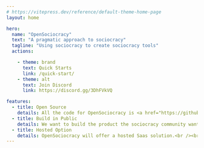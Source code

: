 ```yaml
---
# https://vitepress.dev/reference/default-theme-home-page
layout: home

hero:
  name: "OpenSociocracy"
  text: "A pragmatic approach to sociocracy"
  tagline: "Using sociocracy to create sociocracy tools"
  actions:

    - theme: brand
      text: Quick Starts
      link: /quick-start/
    - theme: alt
      text: Join Discord
      link: https://discord.gg/3DhFVkVQ

features:
  - title: Open Source
    details: All the code for OpenSociocracy is <a href="https://github.com/OpenSociocracy/opensociocracy-platform/">free and open source</a>.<br /><br /><a href="https://github.com/OpenSociocracy/">Code Repository</a>
  - title: Build in Public
    details: We want to build the product the sociocracy community wants.<br /><br /><a href="https://twitter.com/OpenSociocracy">Follow on Twitter<a href="https://twitter.com/OpenSociocracy"> or join in on <a href="https://discord.gg/evsdzSxT">Discord</a>.
  - title: Hosted Option
    details: OpenSociocracy will offer a hosted Saas solution.<br /><br /> <a href="https://www.ultri.com/logbook/">COMING SOON</a>
---
```

